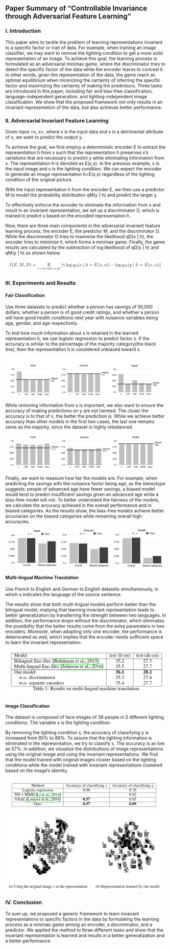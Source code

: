 ## Paper Summary of “Controllable Invariance through Adversarial Feature Learning”

### I. Introduction

This paper aims to tackle the problem of learning representations invariant to a specific factor or trait of data. For example, when training an image classifier, we may want to remove the lighting condition to get a more solid representation of an image. To achieve this goal, the learning process is formulated as an adversarial minimax game, where the discriminator tries to detect the specific factor of the data while the encoder learns to conceal it. In other words, given the representation of the data, the game reach an optimal equilibrium when minimizing the certainty of inferring the specific factor and maximizing the certainty of making the predictions. Three tasks are introduced in this paper, including fair and bias-free classification, language-independent generation, and lighting-independent image classification. We show that the proposed framework not only results in an invariant representation of the data, but also achieves better performance.

### II. Adversarial Invariant Feature Learning

Given input <x, s>, where x is the input data and s is a detrimental attribute of x, we want to predict the output y. 

To achieve the goal, we first employ a deterministic encoder E to extract the representation h from x such that the representation h preserves x’s variations that are necessary to predict y while eliminating information from s. The representation h is denoted as E(x,s). In the previous example, x is the input image and s is the lighting condition. We can expect the encoder to generate an image representation h=E(x,s) regardless of the lighting condition of the original picture.

With the input representation h from the encoder E, we then use a predictor M to model the probability distribution qM(y &#124; h) and predict the target y.

To effectively enforce the encoder to eliminate the information from s and result in an invariant representation, we set up a discriminator D, which is trained to predict s based on the encoded representation h.

Now, there are three main components in the adversarial invariant feature learning process, the encoder E, the predictor M, and the discriminator D. While the discriminator D tries to maximize the likelihood qD(s &#124; h), the encoder tries to minimize it, which forms a minimax game. Finally, the game results are calculated by the subtraction of log likelihood of qD(s &#124; h) and qM(y &#124; h) as shown below.

![formula](/image/minimax.png)

### III. Experiments and Results

#### Fair Classification
Use three datasets to predict whether a person has savings of 50,000 dollars, whether a person is of good credit ratings, and whether a person will have good health conditions next year with nuisance variables being age, gender, and age respectively.

To test how much information about s is retained in the learned representation h, we use logistic regression to predict factor s. If the accuracy is similar to the percentage of the majority category(the black line), then the representation h is considered unbiased toward s.

![fair_1](/image/fair_1.png)

While removing information from s is important, we also want to ensure the accuracy of making predictions on y are not harmed. The closer the accuracy is to that of x, the better the prediction is. While we achieve better accuracy than other models in the first two cases, the last one remains same as the majority, since the dataset is highly imbalanced.

![fair_2](/image/fair_2.png)

Finally, we want to measure how fair the models are. For example, when predicting the savings with the nuisance factor being age, as the stereotype suggests: people of advanced age have fewer savings, a biased model would tend to predict insufficient savings given an advanced age while a bias-free model will not. To better understand the fairness of the models, we calculate the accuracy achieved in the overall performance and in biased categories. As the results show, the bias-free models achieve better accuracies on the biased categories while remaining overall high accuracies.

![fair_3](/image/fair_3.png)

#### Multi-lingual Machine Translation

Use French to English and German to English datasets simultaneously, in which s indicates the language of the source sentence.

The results show that both multi-lingual models perform better than the bilingual model, implying that learning invariant representation leads to better generalization by transferring the strength between two languages. In addition, the performance drops without the discriminator, which eliminates the possibility that the better results come from the extra parameters in two encoders. Moreover, when adopting only one encoder, the performance is deteriorated as well, which implies that the encoder needs sufficient space to learn the invariant representation.

![multi-lin](/image/multi-lin.png)

#### Image Classification

The dataset is composed of face images of 38 people in 5 different lighting conditions. The variable s is the lighting condition.

By removing the lighting condition s, the accuracy of classifying y is increased from 85% to 89%. To assure that the lighting information is eliminated in the representation, we try to classify s. The accuracy is as low as 57%. In addition, we visualize the distributions of image representations using the original image and using the invariant representations. We find that the model trained with original images cluster based on the lighting conditions while the model trained with invariant representations clustered based on the image’s identity.

![faces_1](/image/faces_1.png)

![faces_2](/image/faces_2.png)


### IV. Conclusion

To sum up, we proposed a generic framework to learn invariant representations to specific factors in the data by formulating the learning process as a minimax game among an encoder, a discriminator, and a predictor. We applied the method to three different tasks and show that the invariant representation is learned and results in a better generalization and a better performance.

